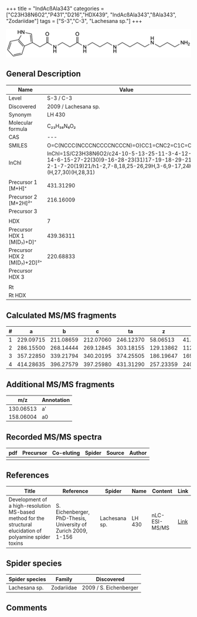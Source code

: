 +++
title = "IndAcßAla343"
categories = ["C23H38N6O2","P431","D216","HDX439",
"IndAcßAla343","ßAla343",
"Zodariidae"]
tags = ["S-3","C-3",
"Lachesana sp."]
+++

![](/img/IndAcbAla343.png)

## General Description

| Name                        | Value                |
|-----------------------------|----------------------|
| Level                       | S-3 / C-3                   |
| Discovered                  | 2009 / Lachesana sp. |
| Synonym                     | LH 430               |
| Molecular formula           | C₂₃H₃₈N₆O₂           |
| CAS                         | ---                  |
| SMILES | O=C(NCCC(NCCCNCCCCNCCCN)=O)CC1=CNC2=C1C=CC=C2  |
| InChI  | InChI=1S/C23H38N6O2/c24-10-5-13-25-11-3-4-12-26-14-6-15-27-22(30)9-16-28-23(31)17-19-18-29-21-8-2-1-7-20(19)21/h1-2,7-8,18,25-26,29H,3-6,9-17,24H2,(H,27,30)(H,28,31)  |
|                             |                      |
| Precursor 1 [M+H]⁺          | 431.31290            |
| Precursor 2 [M+2H]²⁺        | 216.16009            |
| Precursor 3                 |                      |
|                             |                      |
| HDX                         | 7                    |
| Precursor HDX 1 [M(D₇)+D]⁺   | 439.36311            |
| Precursor HDX 2 [M(D₇)+2D]²⁺ | 220.68833            |
| Precursor HDX 3             |                      |
|                             |                      |
| Rt                          |                      |
| Rt HDX                      |                      |

## Calculated MS/MS fragments

| # | a         | b         | c         | ta        | z         | y         | tz        |
|---|-----------|-----------|-----------|-----------|-----------|-----------|-----------|
| 1 | 229.09715 | 211.08659 | 212.07060 | 246.12370 | 58.06513 | 41.03858 | 75.09167 |
| 2 | 286.15500 | 268.14444 | 269.12845 | 303.18155 | 129.13862 | 112.11208 | 146.16517 |
| 3 | 357.22850 | 339.21794 | 340.20195 | 374.25505 | 186.19647 | 169.16993 | 203.22302 |
| 4 | 414.28635 | 396.27579 | 397.25980 | 431.31290 | 257.23359 | 240.20704 | 274.26014 |

## Additional MS/MS fragments

| m/z       | Annotation |
|-----------|------------|
| 130.06513 | a'         |
| 158.06004 | a0         |

## Recorded MS/MS spectra

| pdf | Precursor | Co-eluting | Spider | Source | Author |
|-----|-----------|------------|--------|--------|--------|
|     |           |            |        |        |        |

## References

| Title     | Reference   | Spider    | Name   | Content  | Link |
|-----------|-------------|-----------|--------|----------|-----|
| Development of a high-resolution MS-based method for the structural elucidation of polyamine spider toxins| S. Eichenberger, PhD-Thesis, University of Zurich 2009, 1-156 | Lachesana sp. | LH 430 | nLC-ESI-MS/MS | [Link](https://www.zora.uzh.ch/id/eprint/12787/1/Eichenberger.pdf) | 
## Spider species

| Spider species | Family     | Discovered             |
|----------------|------------|------------------------|
| Lachesana sp. | Zodariidae | 2009 / S. Eichenberger |

## Comments